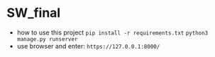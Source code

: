 # SW_final
- how to use this project
`pip install -r requirements.txt`
`python3 manage.py runserver`
- use browser and enter:
`https://127.0.0.1:8000/`
